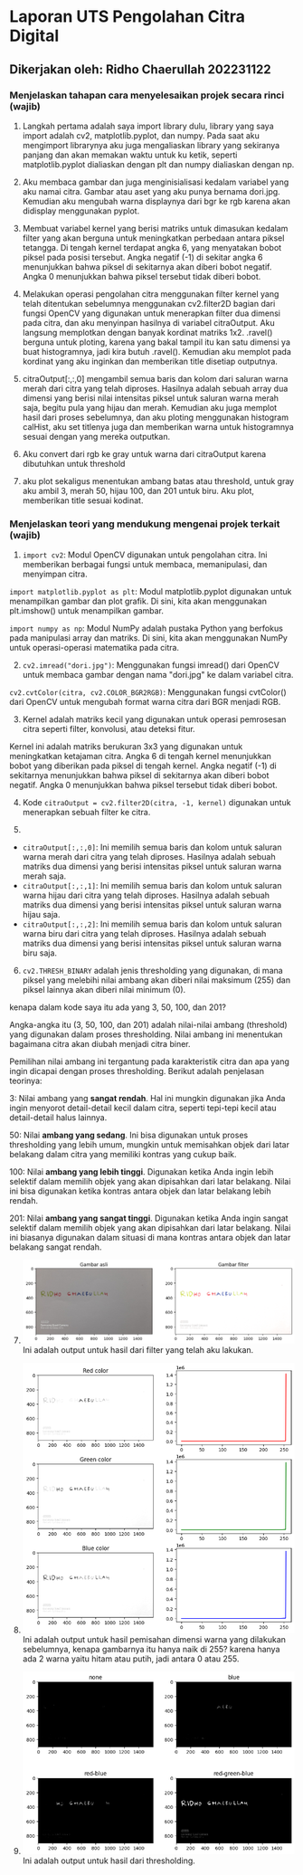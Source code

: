 
# Laporan UTS Pengolahan Citra Digital 

## Dikerjakan oleh: Ridho Chaerullah 202231122

### Menjelaskan tahapan cara menyelesaikan projek secara rinci (wajib)

1. Langkah pertama adalah saya import library dulu, library yang saya import adalah cv2, matplotlib.pyplot, dan numpy.
Pada saat aku mengimport librarynya aku juga mengaliaskan library yang sekiranya panjang dan akan memakan waktu untuk ku ketik, seperti matplotlib.pyplot dialiaskan dengan plt dan numpy dialiaskan dengan np.

2. Aku membaca gambar dan juga menginisialisasi kedalam variabel yang aku namai citra.
Gambar atau aset yang aku punya bernama dori.jpg.
Kemudian aku mengubah warna displaynya dari bgr ke rgb karena akan didisplay menggunakan pyplot.

3. Membuat variabel kernel yang berisi matriks untuk dimasukan kedalam filter yang akan berguna untuk meningkatkan perbedaan antara piksel tetangga.
Di tengah kernel terdapat angka 6, yang menyatakan bobot piksel pada posisi tersebut.
Angka negatif (-1) di sekitar angka 6 menunjukkan bahwa piksel di sekitarnya akan diberi bobot negatif.
Angka 0 menunjukkan bahwa piksel tersebut tidak diberi bobot.

4. Melakukan operasi pengolahan citra menggunakan filter kernel yang telah ditentukan sebelumnya menggunakan cv2.filter2D bagian dari fungsi OpenCV yang digunakan untuk menerapkan filter dua dimensi pada citra, dan aku menyinpan hasilnya di variabel citraOutput.
Aku langsung memplotkan dengan banyak kordinat matriks 1x2.
.ravel() berguna untuk ploting, karena yang bakal tampil itu kan satu dimensi ya buat histogramnya, jadi kira butuh .ravel().
Kemudian aku memplot pada kordinat yang aku inginkan dan memberikan title disetiap outputnya.

5. citraOutput[:,:,0] mengambil semua baris dan kolom dari saluran warna merah dari citra yang telah diproses.
Hasilnya adalah sebuah array dua dimensi yang berisi nilai intensitas piksel untuk saluran warna merah saja, begitu pula yang hijau dan merah.
Kemudian aku juga memplot hasil dari proses sebelumnya, dan aku ploting menggunakan histogram calHist, aku set titlenya juga dan memberikan warna untuk histogramnya sesuai dengan yang mereka outputkan.

6. Aku convert dari rgb ke gray untuk warna dari citraOutput karena dibutuhkan untuk threshold

7. aku plot sekaligus menentukan ambang batas atau threshold, untuk gray aku ambil 3, merah 50, hijau 100, dan 201 untuk biru.
Aku plot, memberikan title sesuai kodinat.

### Menjelaskan teori yang mendukung mengenai projek terkait (wajib)

1. `import cv2`: Modul OpenCV digunakan untuk pengolahan citra. Ini memberikan berbagai fungsi untuk membaca, memanipulasi, dan menyimpan citra.

`import matplotlib.pyplot as plt`: Modul matplotlib.pyplot digunakan untuk menampilkan gambar dan plot grafik. Di sini, kita akan menggunakan plt.imshow() untuk menampilkan gambar.

`import numpy as np`: Modul NumPy adalah pustaka Python yang berfokus pada manipulasi array dan matriks. Di sini, kita akan menggunakan NumPy untuk operasi-operasi matematika pada citra.

2. `cv2.imread("dori.jpg")`: Menggunakan fungsi imread() dari OpenCV untuk membaca gambar dengan nama "dori.jpg" ke dalam variabel citra.

`cv2.cvtColor(citra, cv2.COLOR_BGR2RGB)`: Menggunakan fungsi cvtColor() dari OpenCV untuk mengubah format warna citra dari BGR menjadi RGB.

3. Kernel adalah matriks kecil yang digunakan untuk operasi pemrosesan citra seperti filter, konvolusi, atau deteksi fitur.

Kernel ini adalah matriks berukuran 3x3 yang digunakan untuk meningkatkan ketajaman citra.
Angka 6 di tengah kernel menunjukkan bobot yang diberikan pada piksel di tengah kernel.
Angka negatif (-1) di sekitarnya menunjukkan bahwa piksel di sekitarnya akan diberi bobot negatif.
Angka 0 menunjukkan bahwa piksel tersebut tidak diberi bobot.

4. Kode `citraOutput = cv2.filter2D(citra, -1, kernel)` digunakan untuk menerapkan sebuah filter ke citra.

5. 
- `citraOutput[:,:,0]`: Ini memilih semua baris dan kolom untuk saluran warna merah dari citra yang telah diproses. Hasilnya adalah sebuah matriks dua dimensi yang berisi intensitas piksel untuk saluran warna merah saja.
- `citraOutput[:,:,1]`: Ini memilih semua baris dan kolom untuk saluran warna hijau dari citra yang telah diproses. Hasilnya adalah sebuah matriks dua dimensi yang berisi intensitas piksel untuk saluran warna hijau saja.
- `citraOutput[:,:,2]`: Ini memilih semua baris dan kolom untuk saluran warna biru dari citra yang telah diproses. Hasilnya adalah sebuah matriks dua dimensi yang berisi intensitas piksel untuk saluran warna biru saja.

6. `cv2.THRESH_BINARY` adalah jenis thresholding yang digunakan, di mana piksel yang melebihi nilai ambang akan diberi nilai maksimum (255) dan piksel lainnya akan diberi nilai minimum (0).

kenapa dalam kode saya itu ada yang 3, 50, 100, dan 201?

Angka-angka itu (3, 50, 100, dan 201) adalah nilai-nilai ambang (threshold) yang digunakan dalam proses thresholding. Nilai ambang ini menentukan bagaimana citra akan diubah menjadi citra biner.

Pemilihan nilai ambang ini tergantung pada karakteristik citra dan apa yang ingin dicapai dengan proses thresholding. Berikut adalah penjelasan teorinya:

3: Nilai ambang yang **sangat rendah**. Hal ini mungkin digunakan jika Anda ingin menyorot detail-detail kecil dalam citra, seperti tepi-tepi kecil atau detail-detail halus lainnya.

50: Nilai **ambang yang sedang**. Ini bisa digunakan untuk proses thresholding yang lebih umum, mungkin untuk memisahkan objek dari latar belakang dalam citra yang memiliki kontras yang cukup baik.

100: Nilai **ambang yang lebih tinggi**. Digunakan ketika Anda ingin lebih selektif dalam memilih objek yang akan dipisahkan dari latar belakang. Nilai ini bisa digunakan ketika kontras antara objek dan latar belakang lebih rendah.

201: Nilai **ambang yang sangat tinggi**. Digunakan ketika Anda ingin sangat selektif dalam memilih objek yang akan dipisahkan dari latar belakang. Nilai ini biasanya digunakan dalam situasi di mana kontras antara objek dan latar belakang sangat rendah.

7. ![output_filter](output_filter.png)
Ini adalah output untuk hasil dari filter yang telah aku lakukan.

8. ![output_soal1.png](output_soal1.png)
Ini adalah output untuk hasil pemisahan dimensi warna yang dilakukan sebelumnya, kenapa gambarnya itu hanya naik di 255? karena hanya ada 2 warna yaitu hitam atau putih, jadi antara 0 atau 255.

9. ![output_soal2.png](output_soal2.png)
Ini adalah output untuk hasil dari thresholding.